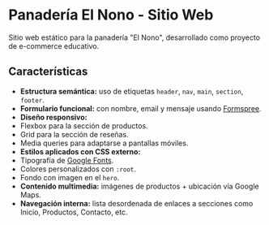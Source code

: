 #  Panadería El Nono - Sitio Web

Sitio web estático para la panadería "El Nono", desarrollado como proyecto de e-commerce educativo.  

##  Características

-  **Estructura semántica:** uso de etiquetas `header`, `nav`, `main`, `section`, `footer`.
-  **Formulario funcional:** con nombre, email y mensaje usando [Formspree](https://formspree.io/).
-  **Diseño responsivo:**  
  - Flexbox para la sección de productos.  
  - Grid para la sección de reseñas.  
  - Media queries para adaptarse a pantallas móviles.
-  **Estilos aplicados con CSS externo:**
  - Tipografía de [Google Fonts](https://fonts.google.com/).
  - Colores personalizados con `:root`.
  - Fondo con imagen en el `hero`.
-  **Contenido multimedia:** imágenes de productos + ubicación vía Google Maps.
-  **Navegación interna:** lista desordenada de enlaces a secciones como Inicio, Productos, Contacto, etc.


